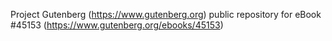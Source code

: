 Project Gutenberg (https://www.gutenberg.org) public repository for eBook #45153 (https://www.gutenberg.org/ebooks/45153)
